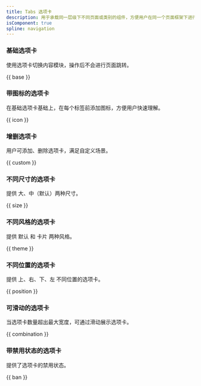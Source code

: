 ```yaml
---
title: Tabs 选项卡
description: 用于承载同一层级下不同页面或类别的组件，方便用户在同一个页面框架下进行快速切换。
isComponent: true
spline: navigation
---
```


### 基础选项卡

使用选项卡切换内容模块，操作后不会进行页面跳转。

{{ base }}

### 带图标的选项卡

在基础选项卡基础上，在每个标签前添加图标，方便用户快速理解。

{{ icon }}

### 增删选项卡

用户可添加、删除选项卡，满足自定义场景。

{{ custom }}

### 不同尺寸的选项卡

提供 大、中（默认）两种尺寸。

{{ size }}

### 不同风格的选项卡

提供 默认 和 卡片 两种风格。

{{ theme }}

### 不同位置的选项卡

提供 上、右、下、左 不同位置的选项卡。

{{ position }}

<!-- ### 带操作选项卡

定义：在整个选项卡模块右侧放置操作icon，以控制选项卡内容。

使用场景：对选项卡有相应的操作（如添加、删除等功能）需求的场景。

{{ operation }} -->

### 可滑动的选项卡

当选项卡数量超出最大宽度，可通过滑动展示选项卡。

{{ combination }}

### 带禁用状态的选项卡

提供了选项卡的禁用状态。

{{ ban }}
